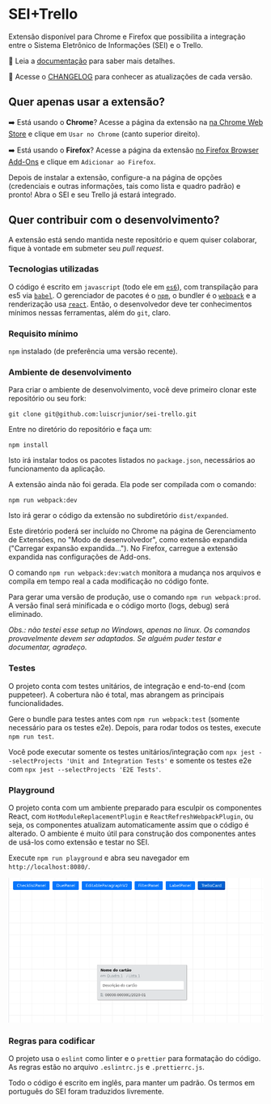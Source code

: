 # SEI+Trello

Extensão disponível para Chrome e Firefox que possibilita a integração entre o Sistema Eletrônico de Informações (SEI) e o Trello.

:blue_book: Leia a [documentação](https://luiscrjunior.github.io/sei-trello/) para saber mais detalhes.

:pencil: Acesse o [CHANGELOG](CHANGELOG.md) para conhecer as atualizações de cada versão.

## Quer apenas usar a extensão?

:arrow_right: Está usando o **Chrome**? Acesse a página da extensão na [na Chrome Web Store](https://chrome.google.com/webstore/detail/sei%2Btrello/dnjlkohajpocckjiddppmfhkpfdbkecl?hl=pt-BR) e clique em `Usar no Chrome` (canto superior direito).

:arrow_right: Está usando o **Firefox**? Acesse a página da extensão [no Firefox Browser Add-Ons](https://addons.mozilla.org/pt-BR/firefox/addon/sei-trello/) e clique em `Adicionar ao Firefox`.

Depois de instalar a extensão, configure-a na página de opções (credenciais e outras informações, tais como lista e quadro padrão) e pronto! Abra o SEI e seu Trello já estará integrado.

## Quer contribuir com o desenvolvimento?

A extensão está sendo mantida neste repositório e quem quiser colaborar, fique à vontade em submeter seu _pull request_.

### Tecnologias utilizadas

O código é escrito em `javascript` (todo ele em [`es6`](http://www.ecma-international.org/ecma-262/6.0/)), com transpilação para es5 via [`babel`](https://babeljs.io/). O gerenciador de pacotes é o [`npm`](https://www.npmjs.com/), o bundler é o [`webpack`](https://webpack.js.org/) e a renderização usa [`react`](https://reactjs.org/). Então, o desenvolvedor deve ter conhecimentos mínimos nessas ferramentas, além do `git`, claro.

### Requisito mínimo

`npm` instalado (de preferência uma versão recente).

### Ambiente de desenvolvimento

Para criar o ambiente de desenvolvimento, você deve primeiro clonar este repositório ou seu fork:

```
git clone git@github.com:luiscrjunior/sei-trello.git
```

Entre no diretório do repositório e faça um:

```
npm install
```

Isto irá instalar todos os pacotes listados no `package.json`, necessários ao funcionamento da aplicação.

A extensão ainda não foi gerada. Ela pode ser compilada com o comando:

```
npm run webpack:dev
```

Isto irá gerar o código da extensão no subdiretório `dist/expanded`.

Este diretório poderá ser incluído no Chrome na página de Gerenciamento de Extensões, no "Modo de desenvolvedor", como extensão expandida ("Carregar expansão expandida..."). No Firefox, carregue a extensão expandida nas configurações de Add-ons.

O comando `npm run webpack:dev:watch` monitora a mudança nos arquivos e compila em tempo real a cada modificação no código fonte.

Para gerar uma versão de produção, use o comando `npm run webpack:prod`. A versão final será minificada e o código morto (logs, debug) será eliminado.

_Obs.: não testei esse setup no Windows, apenas no linux. Os comandos provavelmente devem ser adaptados. Se alguém puder testar e documentar, agradeço._

### Testes

O projeto conta com testes unitários, de integração e end-to-end (com puppeteer). A cobertura não é total, mas abrangem as principais funcionalidades.

Gere o bundle para testes antes com `npm run webpack:test` (somente necessário para os testes e2e). Depois, para rodar todos os testes, execute `npm run test`.

Você pode executar somente os testes unitários/integração com `npx jest --selectProjects 'Unit and Integration Tests'` e somente os testes e2e com `npx jest --selectProjects 'E2E Tests'`.

### Playground

O projeto conta com um ambiente preparado para esculpir os componentes React, com `HotModuleReplacementPlugin` e `ReactRefreshWebpackPlugin`, ou seja, os componentes atualizam automaticamente assim que o código é alterado. O ambiente é muito útil para construção dos componentes antes de usá-los como extensão e testar no SEI.

Execute `npm run playground` e abra seu navegador em `http://localhost:8080/`.

![Playground](/docs/images/playground.png)

### Regras para codificar

O projeto usa o `eslint` como linter e o `prettier` para formatação do código. As regras estão no arquivo `.eslintrc.js` e `.prettierrc.js`.

Todo o código é escrito em inglês, para manter um padrão. Os termos em português do SEI foram traduzidos livremente.
